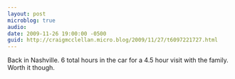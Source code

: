 ```yaml
---
layout: post
microblog: true
audio: 
date: 2009-11-26 19:00:00 -0500
guid: http://craigmcclellan.micro.blog/2009/11/27/t6097221727.html
---
```

Back in Nashville. 6 total hours in the car for a 4.5 hour visit with the family. Worth it though.
